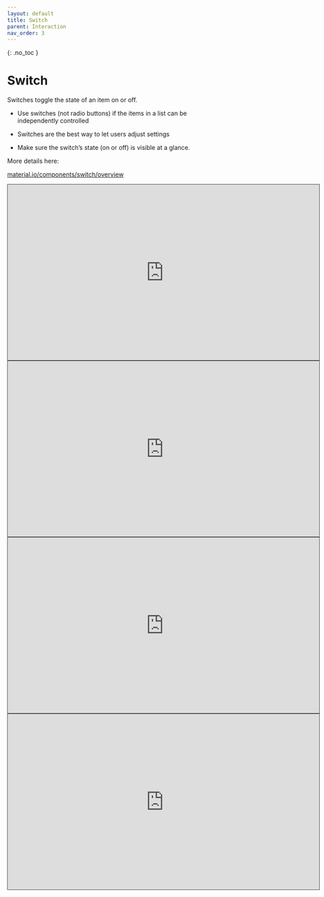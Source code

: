 ```yaml
---
layout: default
title: Switch
parent: Interaction
nav_order: 3
---
```


{: .no_toc }

# Switch

Switches toggle the state of an item on or off.

* Use switches (not radio buttons) if the items in a list can be independently controlled

* Switches are the best way to let users adjust settings

* Make sure the switch’s state (on or off) is visible at a glance.

More details here:

[material.io/components/switch/overview](https://m3.material.io/components/switch/overview)

<iframe src="https://solent.cloud.panopto.eu/Panopto/Pages/Embed.aspx?id=fd4848fd-8207-4b0b-a5b7-b0b3012e2968&autoplay=false&offerviewer=true&showtitle=true&showbrand=true&captions=true&interactivity=all" height="405" width="720" style="border: 1px solid #464646;" allowfullscreen allow="autoplay" aria-label="Panopto Embedded Video Player"></iframe>



<iframe src="https://solent.cloud.panopto.eu/Panopto/Pages/Embed.aspx?id=e911e1a3-ce28-4e36-9c39-b0b3012e2944&autoplay=false&offerviewer=true&showtitle=true&showbrand=true&captions=true&interactivity=all" height="405" width="720" style="border: 1px solid #464646;" allowfullscreen allow="autoplay" aria-label="Panopto Embedded Video Player"></iframe>


<iframe src="https://solent.cloud.panopto.eu/Panopto/Pages/Embed.aspx?id=c183250f-c7ad-4b77-be6c-b0b3012e2914&autoplay=false&offerviewer=true&showtitle=true&showbrand=true&captions=true&interactivity=all" height="405" width="720" style="border: 1px solid #464646;" allowfullscreen allow="autoplay" aria-label="Panopto Embedded Video Player"></iframe>

<iframe src="https://solent.cloud.panopto.eu/Panopto/Pages/Embed.aspx?id=ab40e1a0-203f-4e1e-afa4-b0b3012e28e5&autoplay=false&offerviewer=true&showtitle=true&showbrand=true&captions=true&interactivity=all" height="405" width="720" style="border: 1px solid #464646;" allowfullscreen allow="autoplay" aria-label="Panopto Embedded Video Player"></iframe>



